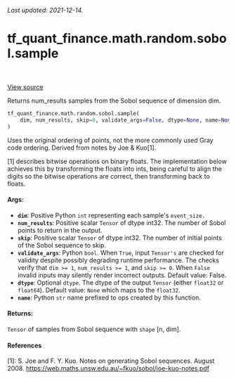 <!--
This file is generated by a tool. Do not edit directly.
For open-source contributions the docs will be updated automatically.
-->

*Last updated: 2021-12-14.*

<div itemscope itemtype="http://developers.google.com/ReferenceObject">
<meta itemprop="name" content="tf_quant_finance.math.random.sobol.sample" />
<meta itemprop="path" content="Stable" />
</div>

# tf_quant_finance.math.random.sobol.sample

<!-- Insert buttons and diff -->

<table class="tfo-notebook-buttons tfo-api" align="left">
</table>

<a target="_blank" href="https://github.com/google/tf-quant-finance/blob/master/tf_quant_finance/math/random_ops/sobol/sobol_impl.py">View source</a>



Returns num_results samples from the Sobol sequence of dimension dim.

```python
tf_quant_finance.math.random.sobol.sample(
    dim, num_results, skip=0, validate_args=False, dtype=None, name=None
)
```



<!-- Placeholder for "Used in" -->

Uses the original ordering of points, not the more commonly used Gray code
ordering. Derived from notes by Joe & Kuo[1].

[1] describes bitwise operations on binary floats. The implementation below
achieves this by transforming the floats into ints, being careful to align
the digits so the bitwise operations are correct, then transforming back to
floats.

#### Args:


* <b>`dim`</b>: Positive Python `int` representing each sample's `event_size.`
* <b>`num_results`</b>: Positive scalar `Tensor` of dtype int32. The number of Sobol
  points to return in the output.
* <b>`skip`</b>: Positive scalar `Tensor` of dtype int32. The number of initial points
  of the Sobol sequence to skip.
* <b>`validate_args`</b>: Python `bool`. When `True`, input `Tensor's` are checked for
  validity despite possibly degrading runtime performance. The checks verify
  that `dim >= 1`, `num_results >= 1`, and `skip >= 0`. When `False` invalid
  inputs may silently render incorrect outputs.
  Default value: False.
* <b>`dtype`</b>: Optional `dtype`. The dtype of the output `Tensor` (either `float32`
  or `float64`).
  Default value: `None` which maps to the `float32`.
* <b>`name`</b>: Python `str` name prefixed to ops created by this function.


#### Returns:

`Tensor` of samples from Sobol sequence with `shape` [n, dim].


#### References

[1]: S. Joe and F. Y. Kuo. Notes on generating Sobol sequences. August 2008.
     https://web.maths.unsw.edu.au/~fkuo/sobol/joe-kuo-notes.pdf